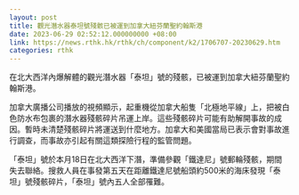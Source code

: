 ```yaml
---
layout: post
title: 觀光潛水器泰坦號殘骸已被運到加拿大紐芬蘭聖約翰斯港
date: 2023-06-29 02:52:12.000000000 +08:00
link: https://news.rthk.hk/rthk/ch/component/k2/1706707-20230629.htm
categories: rthk
---
```


在北大西洋內爆解體的觀光潛水器「泰坦」號的殘骸，已被運到加拿大紐芬蘭聖約翰斯港。

加拿大廣播公司播放的視頻顯示，起重機從加拿大船隻「北極地平線」上，把被白色防水布包裹的潛水器殘骸碎片吊運上岸。這些殘骸碎片可能有助解開事故的成因。暫時未清楚殘骸碎片將運送到什麼地方。加拿大和美國當局已表示會對事故進行調查，而事故亦引起有關這類探險行程的監管問題。

「泰坦」號於本月18日在北大西洋下潛，準備參觀「鐵達尼」號郵輪殘骸，期間失去聯絡。搜救人員在事發第五天在距離鐵達尼號船頭約500米的海床發現「泰坦」號殘骸碎片，「泰坦」號內五人全部罹難。
